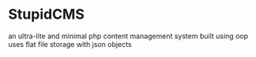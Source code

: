 StupidCMS
=========

an ultra-lite and minimal php content management system built using oop 
uses flat file storage with json objects
